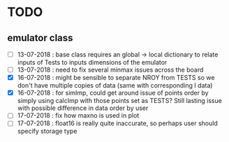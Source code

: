 # TODO

## emulator class
* [ ] 13-07-2018 : base class requires an global -> local dictionary to relate inputs of Tests to inputs dimensions of the emulator
* [ ] 13-07-2018 : need to fix several minmax issues across the board
* [X] 16-07-2018 : might be sensible to separate NROY from TESTS so we don't have multiple copies of data (same with corresponding I data)
* [X] 16-07-2018 : for simImp, could get around issue of points order by simply using calcImp with those points set as TESTS? Still lasting issue with possible difference in data order by user
* [ ] 17-07-2018 : fix how maxno is used in plot
* [ ] 17-07-2018 : float16 is really quite inaccurate, so perhaps user should specify storage type
